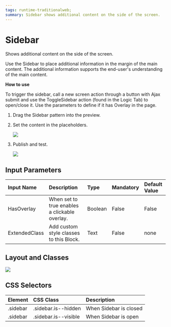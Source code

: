```yaml
---
tags: runtime-traditionalweb;
summary: Sidebar shows additional content on the side of the screen.
---
```


# Sidebar

Shows additional content on the side of the screen.

Use the Sidebar to place additional information in the margin of the main content. The additional information supports the end-user's understanding of the main content.

**How to use**

To trigger the sidebar, call a new screen action through a button with Ajax submit and use the ToggleSidebar action \(found in the Logic Tab\) to open/close it. Use the parameters to define if it has Overlay in the page.

1. Drag the Sidebar pattern into the preview.
2. Set the content in the placeholders.

   ![](https://github.com/danielmarquespt/docs-product/tree/e7ea3f444d5129dab245c69ab72ae091554bc4fb/src/develop/ui/patterns/web/navigation/images/sidebar-image-1.png%3E)

3. Publish and test.

   ![](https://github.com/danielmarquespt/docs-product/tree/e7ea3f444d5129dab245c69ab72ae091554bc4fb/src/develop/ui/patterns/web/navigation/images/sidebar-image-2.png?width=750%3E)

## Input Parameters

| **Input Name** | **Description** | **Type** | **Mandatory** | **Default Value** |
| :--- | :--- | :--- | :--- | :--- |
| HasOverlay | When set to true enables a clickable overlay. | Boolean | False | False |
| ExtendedClass | Add custom style classes to this Block. | Text | False | none |

## Layout and Classes

![](https://github.com/danielmarquespt/docs-product/tree/e7ea3f444d5129dab245c69ab72ae091554bc4fb/src/develop/ui/patterns/web/navigation/images/sidebar-image-3.png%3E)

## CSS Selectors

| **Element** | **CSS Class** | **Description** |
| :--- | :--- | :--- |
| .sidebar | .sidebar.is--hidden | When Sidebar is closed |
| .sidebar | .sidebar.is--visible | When Sidebar is open |

